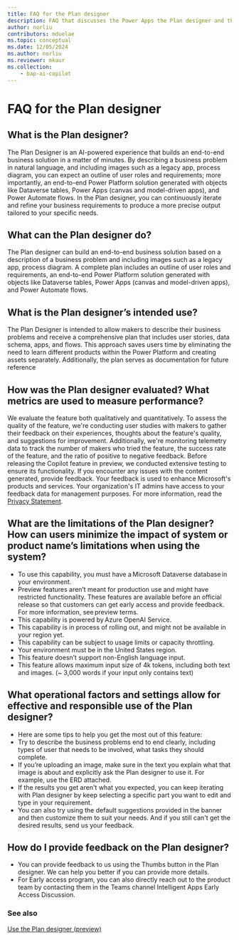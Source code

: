 ```yaml
---
title: FAQ for the Plan designer
description: FAQ that discusses the Power Apps the Plan designer and the key considerations for making use of this technology responsibly.
author: norliu
contributors: mduelae 
ms.topic: conceptual
ms.date: 12/05/2024
ms.author: norliu
ms.reviewer: mkaur
ms.collection: 
    - bap-ai-copilot
---
```


# FAQ for the Plan designer

## What is the Plan designer?

The Plan Designer is an AI-powered experience that builds an end-to-end business solution in a matter of minutes. By describing a business problem in natural language, and including images such as a legacy app, process diagram, you can expect an outline of user roles and requirements; more importantly, an end-to-end Power Platform solution generated with objects like Dataverse tables, Power Apps (canvas and model-driven apps), and Power Automate flows. In the Plan designer, you can continuously iterate and refine your business requirements to produce a more precise output tailored to your specific needs.

## What can the Plan designer do?

The Plan designer can build an end-to-end business solution based on a description of a business problem and including images such as a legacy app, process diagram. A complete plan includes an outline of user roles and requirements, an end-to-end Power Platform solution generated with objects like Dataverse tables, Power Apps (canvas and model-driven apps), and Power Automate flows.

## What is the Plan designer’s intended use?

The Plan Designer is intended to allow makers to describe their business problems and receive a comprehensive plan that includes user stories, data schema, apps, and flows. This approach saves users time by eliminating the need to learn different products within the Power Platform and creating assets separately. Additionally, the plan serves as documentation for future reference

## How was the Plan designer evaluated? What metrics are used to measure performance?

We evaluate the feature both qualitatively and quantitatively. To assess the quality of the feature, we're conducting user studies with makers to gather their feedback on their experiences, thoughts about the feature's quality, and suggestions for improvement. Additionally, we're monitoring telemetry data to track the number of makers who tried the feature, the success rate of the feature, and the ratio of positive to negative feedback. Before releasing the Copilot feature in preview, we conducted extensive testing to ensure its functionality. If you encounter any issues with the content generated, provide feedback. Your feedback is used to enhance Microsoft's products and services. Your organization's IT admins have access to your feedback data for management purposes. For more information, read the [Privacy Statement](https://go.microsoft.com/fwlink/?linkid=2182930%22%20%5Ct%20%22_blank).

## What are the limitations of the Plan designer? How can users minimize the impact of system or product name’s limitations when using the system?

- To use this capability, you must have a Microsoft Dataverse database in your environment.
- Preview features aren’t meant for production use and might have restricted functionality. These features are available before an official release so that customers can get early access and provide feedback. For more information, see preview terms.
- This capability is powered by Azure OpenAI Service.
- This capability is in process of rolling out, and might not be available in your region yet.
- This capability can be subject to usage limits or capacity throttling.
- Your environment must be in the United States region.
- This feature doesn’t support non-English language input.
- This feature allows maximum input size of 4k tokens, including both text and images. (~ 3,000 words if your input only contains text)

## What operational factors and settings allow for effective and responsible use of the Plan designer?

- Here are some tips to help you get the most out of this feature:
- Try to describe the business problems end to end clearly, including types of user that needs to be involved, what tasks they should complete.
- If you’re uploading an image, make sure in the text you explain what that image is about and explicitly ask the Plan designer to use it. For example, use the ERD attached.
- If the results you get aren't what you expected, you can keep iterating with Plan designer by keep selecting a specific part you want to edit and type in your requirement.
- You can also try using the default suggestions provided in the banner and then customize them to suit your needs. And if you still can't get the desired results, send us your feedback.

## How do I provide feedback on the Plan designer?

- You can provide feedback to us using the Thumbs button in the Plan designer. We can help you better if you can provide more details.
- For Early access program, you can also directly reach out to the product team by contacting them in the Teams channel Intelligent Apps Early Access Discussion.

### See also 
[Use the Plan designer (preview)](../plan-designer/plan-designer.md)
